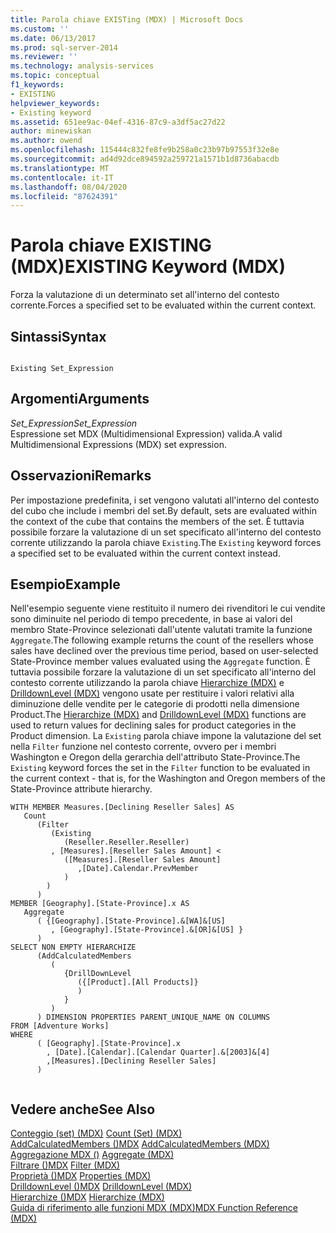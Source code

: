 ```yaml
---
title: Parola chiave EXISTing (MDX) | Microsoft Docs
ms.custom: ''
ms.date: 06/13/2017
ms.prod: sql-server-2014
ms.reviewer: ''
ms.technology: analysis-services
ms.topic: conceptual
f1_keywords:
- EXISTING
helpviewer_keywords:
- Existing keyword
ms.assetid: 651ee9ac-04ef-4316-87c9-a3df5ac27d22
author: minewiskan
ms.author: owend
ms.openlocfilehash: 115444c832fe8fe9b258a0c23b97b97553f32e8e
ms.sourcegitcommit: ad4d92dce894592a259721a1571b1d8736abacdb
ms.translationtype: MT
ms.contentlocale: it-IT
ms.lasthandoff: 08/04/2020
ms.locfileid: "87624391"
---
```

# <a name="existing-keyword-mdx"></a><span data-ttu-id="34019-102">Parola chiave EXISTING (MDX)</span><span class="sxs-lookup"><span data-stu-id="34019-102">EXISTING Keyword (MDX)</span></span>
  <span data-ttu-id="34019-103">Forza la valutazione di un determinato set all'interno del contesto corrente.</span><span class="sxs-lookup"><span data-stu-id="34019-103">Forces a specified set to be evaluated within the current context.</span></span>  
  
## <a name="syntax"></a><span data-ttu-id="34019-104">Sintassi</span><span class="sxs-lookup"><span data-stu-id="34019-104">Syntax</span></span>  
  
```  
  
Existing Set_Expression  
```  
  
## <a name="arguments"></a><span data-ttu-id="34019-105">Argomenti</span><span class="sxs-lookup"><span data-stu-id="34019-105">Arguments</span></span>  
 <span data-ttu-id="34019-106">*Set_Expression*</span><span class="sxs-lookup"><span data-stu-id="34019-106">*Set_Expression*</span></span>  
 <span data-ttu-id="34019-107">Espressione set MDX (Multidimensional Expression) valida.</span><span class="sxs-lookup"><span data-stu-id="34019-107">A valid Multidimensional Expressions (MDX) set expression.</span></span>  
  
## <a name="remarks"></a><span data-ttu-id="34019-108">Osservazioni</span><span class="sxs-lookup"><span data-stu-id="34019-108">Remarks</span></span>  
 <span data-ttu-id="34019-109">Per impostazione predefinita, i set vengono valutati all'interno del contesto del cubo che include i membri del set.</span><span class="sxs-lookup"><span data-stu-id="34019-109">By default, sets are evaluated within the context of the cube that contains the members of the set.</span></span> <span data-ttu-id="34019-110">È tuttavia possibile forzare la valutazione di un set specificato all'interno del contesto corrente utilizzando la parola chiave `Existing`.</span><span class="sxs-lookup"><span data-stu-id="34019-110">The `Existing` keyword forces a specified set to be evaluated within the current context instead.</span></span>  
  
## <a name="example"></a><span data-ttu-id="34019-111">Esempio</span><span class="sxs-lookup"><span data-stu-id="34019-111">Example</span></span>  
 <span data-ttu-id="34019-112">Nell'esempio seguente viene restituito il numero dei rivenditori le cui vendite sono diminuite nel periodo di tempo precedente, in base ai valori del membro State-Province selezionati dall'utente valutati tramite la funzione `Aggregate`.</span><span class="sxs-lookup"><span data-stu-id="34019-112">The following example returns the count of the resellers whose sales have declined over the previous time period, based on user-selected State-Province member values evaluated using the `Aggregate` function.</span></span> <span data-ttu-id="34019-113">È tuttavia possibile forzare la valutazione di un set specificato all'interno del contesto corrente utilizzando la parola chiave [Hierarchize &#40;MDX&#41;](/sql/mdx/hierarchize-mdx) e [DrilldownLevel (MDX)](/sql/mdx/drilldownlevel-mdx) vengono usate per restituire i valori relativi alla diminuzione delle vendite per le categorie di prodotti nella dimensione Product.</span><span class="sxs-lookup"><span data-stu-id="34019-113">The [Hierarchize &#40;MDX&#41;](/sql/mdx/hierarchize-mdx) and [DrilldownLevel (MDX)](/sql/mdx/drilldownlevel-mdx) functions are used to return values for declining sales for product categories in the Product dimension.</span></span> <span data-ttu-id="34019-114">La `Existing` parola chiave impone la valutazione del set nella `Filter` funzione nel contesto corrente, ovvero per i membri Washington e Oregon della gerarchia dell'attributo State-Province.</span><span class="sxs-lookup"><span data-stu-id="34019-114">The `Existing` keyword forces the set in the `Filter` function to be evaluated in the current context - that is, for the Washington and Oregon members of the State-Province attribute hierarchy.</span></span>  
  
```  
WITH MEMBER Measures.[Declining Reseller Sales] AS  
   Count  
      (Filter  
         (Existing  
            (Reseller.Reseller.Reseller)  
         , [Measures].[Reseller Sales Amount] <   
            ([Measures].[Reseller Sales Amount]  
               ,[Date].Calendar.PrevMember  
            )  
        )  
      )  
MEMBER [Geography].[State-Province].x AS   
   Aggregate   
      ( {[Geography].[State-Province].&[WA]&[US]  
         , [Geography].[State-Province].&[OR]&[US] }   
      )  
SELECT NON EMPTY HIERARCHIZE   
      (AddCalculatedMembers   
         (   
            {DrillDownLevel  
               ({[Product].[All Products]}  
               )  
            }   
         )   
      ) DIMENSION PROPERTIES PARENT_UNIQUE_NAME ON COLUMNS   
FROM [Adventure Works]  
WHERE   
      ( [Geography].[State-Province].x  
        , [Date].[Calendar].[Calendar Quarter].&[2003]&[4]  
        ,[Measures].[Declining Reseller Sales]  
      )  
  
```  
  
## <a name="see-also"></a><span data-ttu-id="34019-115">Vedere anche</span><span class="sxs-lookup"><span data-stu-id="34019-115">See Also</span></span>  
 <span data-ttu-id="34019-116">[Conteggio &#40;set&#41; &#40;MDX&#41;](/sql/mdx/count-set-mdx) </span><span class="sxs-lookup"><span data-stu-id="34019-116">[Count &#40;Set&#41; &#40;MDX&#41;](/sql/mdx/count-set-mdx) </span></span>  
 <span data-ttu-id="34019-117">[AddCalculatedMembers &#40;&#41;MDX](/sql/mdx/addcalculatedmembers-mdx) </span><span class="sxs-lookup"><span data-stu-id="34019-117">[AddCalculatedMembers &#40;MDX&#41;](/sql/mdx/addcalculatedmembers-mdx) </span></span>  
 <span data-ttu-id="34019-118">[Aggregazione MDX &#40;&#41;](/sql/mdx/aggregate-mdx) </span><span class="sxs-lookup"><span data-stu-id="34019-118">[Aggregate &#40;MDX&#41;](/sql/mdx/aggregate-mdx) </span></span>  
 <span data-ttu-id="34019-119">[Filtrare &#40;&#41;MDX](/sql/mdx/filter-mdx) </span><span class="sxs-lookup"><span data-stu-id="34019-119">[Filter &#40;MDX&#41;](/sql/mdx/filter-mdx) </span></span>  
 <span data-ttu-id="34019-120">[Proprietà &#40;&#41;MDX](/sql/mdx/properties-mdx) </span><span class="sxs-lookup"><span data-stu-id="34019-120">[Properties &#40;MDX&#41;](/sql/mdx/properties-mdx) </span></span>  
 <span data-ttu-id="34019-121">[DrilldownLevel &#40;&#41;MDX](/sql/mdx/drilldownlevel-mdx) </span><span class="sxs-lookup"><span data-stu-id="34019-121">[DrilldownLevel &#40;MDX&#41;](/sql/mdx/drilldownlevel-mdx) </span></span>  
 <span data-ttu-id="34019-122">[Hierarchize &#40;&#41;MDX](/sql/mdx/hierarchize-mdx) </span><span class="sxs-lookup"><span data-stu-id="34019-122">[Hierarchize &#40;MDX&#41;](/sql/mdx/hierarchize-mdx) </span></span>  
 [<span data-ttu-id="34019-123">Guida di riferimento alle funzioni MDX &#40;MDX&#41;</span><span class="sxs-lookup"><span data-stu-id="34019-123">MDX Function Reference &#40;MDX&#41;</span></span>](/sql/mdx/mdx-function-reference-mdx)  
  
  
